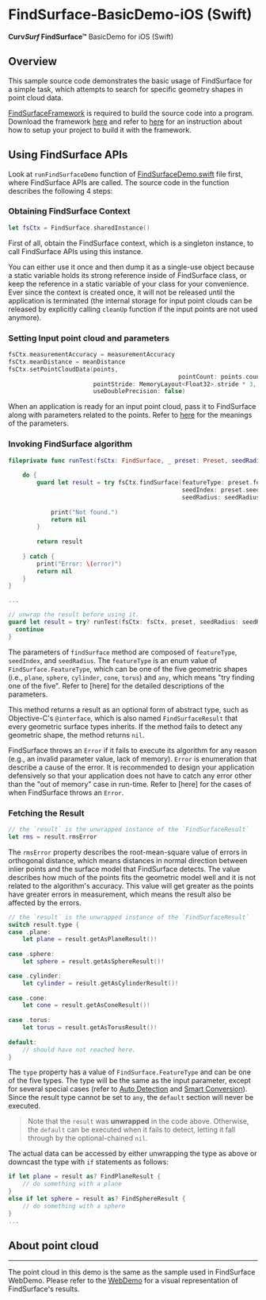 # FindSurface-BasicDemo-iOS (Swift)
**Curv*Surf* FindSurface™** BasicDemo for iOS (Swift)

## Overview
This sample source code demonstrates the basic usage of FindSurface for a simple task, which attempts to search for specific geometry shapes in point cloud data. 

[FindSurfaceFramework](https://github.com/CurvSurf/FindSurface-iOS) is required to build the source code into a program. Download the framework [here](https://github.com/CurvSurf/FindSurface-iOS/releases) and refer to [here](https://github.com/CurvSurf/FindSurface-iOS/blob/master/How-to-import-FindSurface-Framework-to-your-project.md) for an instruction about how to setup your project to build it with the framework.



## Using FindSurface APIs

Look at  `runFindSurfaceDemo` function of [FindSurfaceDemo.swift](FindSurfaceDemo.swift) file first, where FindSurface APIs are called. The source code in the function describes the following 4 steps:

### Obtaining FindSurface Context
````swift
let fsCtx = FindSurface.sharedInstance()
````
First of all, obtain the FindSurface context, which is a singleton instance, to call FindSurface APIs using this instance.

You can either use it once and then dump it as a single-use object because a static variable holds its strong reference inside of FindSurface class, or keep the reference in a static variable of your class for your convenience. Ever since the context is created once, it will not be released until the application is terminated (the internal storage for input point clouds can be released by explicitly calling `cleanUp` function if the input points are not used anymore).

### Setting Input point cloud and parameters
````swift
fsCtx.measurementAccuracy = measurementAccuracy
fsCtx.meanDistance = meanDistance
fsCtx.setPointCloudData(points,
												pointCount: points.count / 3,
                        pointStride: MemoryLayout<Float32>.stride * 3,
                        useDoublePrecision: false)
````
When an application is ready for an input point cloud, pass it to FindSurface along with parameters related to the points. Refer to [here](TBD) for the meanings of the parameters.

### Invoking FindSurface algorithm
````swift
fileprivate func runTest(fsCtx: FindSurface, _ preset: Preset, seedRadius: Float) throws -> FindSurfaceResult? {
    
    do {
        guard let result = try fsCtx.findSurface(featureType: preset.featureType,
                                                 seedIndex: preset.seedIndex,
                                                 seedRadius: seedRadius) else {
            
            print("Not found.")
            return nil
        }
        
        return result
        
    } catch {
        print("Error: \(error)")
        return nil
    }
}

... 

// unwrap the result before using it.
guard let result = try? runTest(fsCtx: fsCtx, preset, seedRadius: seedRadius) else {
  continue
}
````

The parameters of  `findSurface` method are composed of `featureType`, `seedIndex`, and `seedRadius`. The `featureType` is an enum value of `FindSurface.FeatureType`, which can be one of the five geometric shapes (i.e., `plane`, `sphere`, `cylinder`, `cone`, `torus`) and `any`, which means "try finding one of the five". Refer to [here] for the detailed descriptions of the parameters.

This method returns a result as an optional form of abstract type, such as Objective-C's `@interface`, which is also named `FindSurfaceResult` that every geometric surface types inherits. If the method fails to detect any geometric shape, the method returns `nil`.

FindSurface throws an `Error` if it fails to execute its algorithm for any reason (e.g., an invalid parameter value, lack of memory). `Error` is enumeration that describe a cause of the error. It is recommended to design your application defensively so that your application does not have to catch any error other than the "out of memory" case in run-time. Refer to [here] for the cases of when FindSurface throws an `Error`.

### Fetching the Result

````swift
// the `result` is the unwrapped instance of the `FindSurfaceResult`
let rms = result.rmsError
````

The `rmsError` property describes the root-mean-square value of errors in orthogonal distance, which means distances in normal direction between inlier points and the surface model that FindSurface detects. The value describes how much of the points fits the geometric model well and it is not related to the algorithm's accuracy. This value will get greater as the points have greater errors in measurement, which means the result also be affected by the errors.

````swift
// the `result` is the unwrapped instance of the `FindSurfaceResult`
switch result.type {
case .plane:
    let plane = result.getAsPlaneResult()!
        
case .sphere:
    let sphere = result.getAsSphereResult()!

case .cylinder:
    let cylinder = result.getAsCylinderResult()!
        
case .cone:
    let cone = result.getAsConeResult()!
        
case .torus:
    let torus = result.getAsTorusResult()!
        
default:
  	// should have not reached here. 
}    
````

The `type` property has a value of `FindSurface.FeatureType` and can be one of the five types. The type will be the same as the input parameter, except for several special cases (refer to [Auto Detection](TBD) and [Smart Conversion](TBD)). Since the result type cannot be set to `any`, the `default` section will never be executed. 

> Note that the `result` was **unwrapped** in the code above. Otherwise, the `default` can be executed when it fails to detect, letting it fall through by the optional-chained  `nil`. 

The actual data can be accessed by either unwrapping the type as above or downcast the type with `if` statements as follows:

````swift
if let plane = result as? FindPlaneResult {
  	// do something with a plane
} 
else if let sphere = result as? FindSphereResult {
   	// do something with a sphere
}
...
````



## About point cloud

--------------------

The point cloud in this demo is the same as the sample used in FindSurface WebDemo. Please refer to the [WebDemo](https://developers.curvsurf.com/WebDemo/) for a visual representation of FindSurface's results. 

